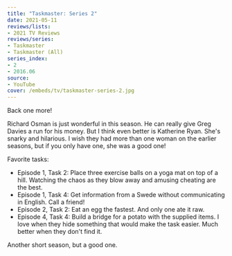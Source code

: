 ```yaml
---
title: "Taskmaster: Series 2"
date: 2021-05-11
reviews/lists:
- 2021 TV Reviews
reviews/series:
- Taskmaster
- Taskmaster (All)
series_index: 
- 2
- 2016.06
source:
- YouTube
cover: /embeds/tv/taskmaster-series-2.jpg
---
```

Back one more! 

Richard Osman is just wonderful in this season. He can really give Greg Davies a run for his money. But I think even better is Katherine Ryan. She's snarky and hilarious. I wish they had more than one woman on the earlier seasons, but if you only have one, she was a good one!

Favorite tasks:

* Episode 1, Task 2: Place three exercise balls on a yoga mat on top of a hill. Watching the chaos as they blow away and amusing cheating are the best. 
* Episode 1, Task 4: Get information from a Swede without communicating in English. Call a friend!
* Episode 2, Task 2: Eat an egg the fastest. And only one ate it raw.
* Episode 4, Task 4: Build a bridge for a potato with the supplied items. I love when they hide something that would make the task easier. Much better when they don't find it. 

Another short season, but a good one. 